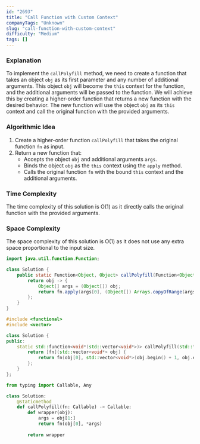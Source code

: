 ```yaml
---
id: "2693"
title: "Call Function with Custom Context"
companyTags: "Unknown"
slug: "call-function-with-custom-context"
difficulty: "Medium"
tags: []
---
```


### Explanation
To implement the `callPolyfill` method, we need to create a function that takes an object `obj` as its first parameter and any number of additional arguments. This object `obj` will become the `this` context for the function, and the additional arguments will be passed to the function. We will achieve this by creating a higher-order function that returns a new function with the desired behavior. The new function will use the object `obj` as its `this` context and call the original function with the provided arguments.

### Algorithmic Idea
1. Create a higher-order function `callPolyfill` that takes the original function `fn` as input.
2. Return a new function that:
   - Accepts the object `obj` and additional arguments `args`.
   - Binds the object `obj` as the `this` context using the `apply` method.
   - Calls the original function `fn` with the bound `this` context and the additional arguments.

### Time Complexity
The time complexity of this solution is O(1) as it directly calls the original function with the provided arguments.

### Space Complexity
The space complexity of this solution is O(1) as it does not use any extra space proportional to the input size.
```java
import java.util.function.Function;

class Solution {
    public static Function<Object, Object> callPolyfill(Function<Object, Object> fn) {
        return obj -> {
            Object[] args = (Object[]) obj;
            return fn.apply(args[0], (Object[]) Arrays.copyOfRange(args, 1, args.length));
        };
    }
}
```

```cpp
#include <functional>
#include <vector>

class Solution {
public:
    static std::function<void*(std::vector<void*>)> callPolyfill(std::function<void*(std::vector<void*>)> fn) {
        return [fn](std::vector<void*> obj) {
            return fn(obj[0], std::vector<void*>(obj.begin() + 1, obj.end()));
        };
    }
};
```

```python
from typing import Callable, Any

class Solution:
    @staticmethod
    def callPolyfill(fn: Callable) -> Callable:
        def wrapper(obj):
            args = obj[1:]
            return fn(obj[0], *args)
        
        return wrapper
```